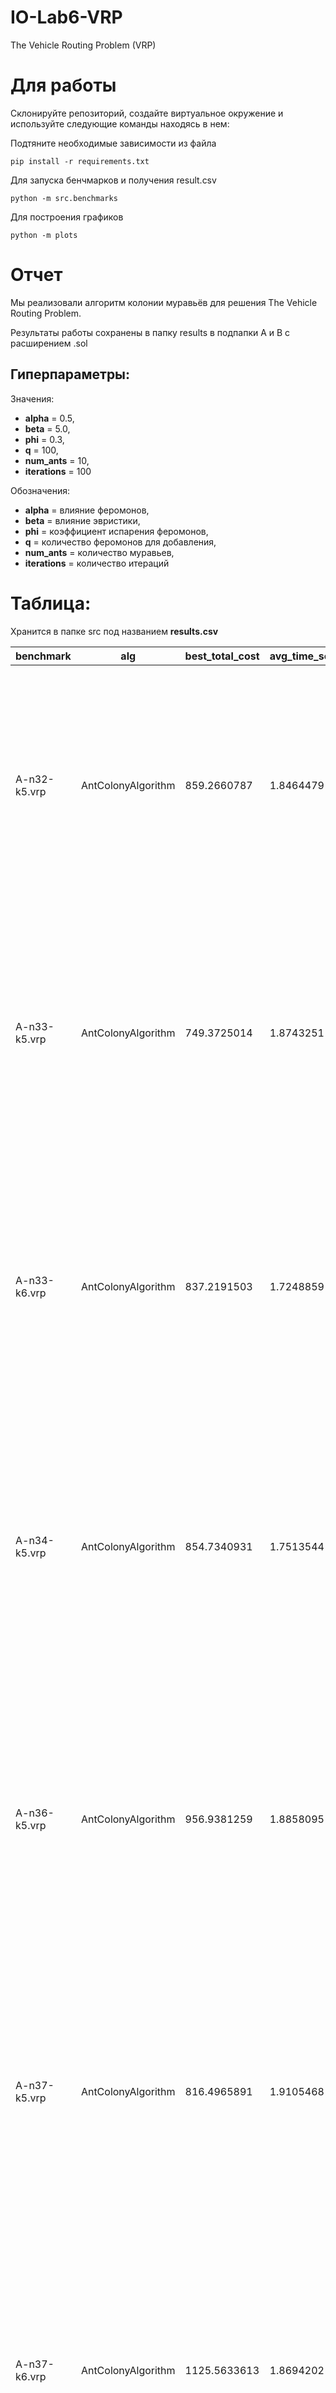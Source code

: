 # IO-Lab6-VRP

The Vehicle Routing Problem (VRP)

# Для работы

Склонируйте репозиторий, создайте виртуальное окружение и используйте следующие команды находясь в нем:

Подтяните необходимые зависимости из файла
```
pip install -r requirements.txt
```

Для запуска бенчмарков и получения result.csv
```
python -m src.benchmarks
```

Для построения графиков
```
python -m plots
```

# **Отчет**

Мы реализовали алгоритм колонии муравьёв для решения The Vehicle Routing Problem.

Результаты работы сохранены в папку results в подпапки A и B с расширением .sol

## Гиперпараметры: 

Значения:
- **alpha** = 0.5, 
- **beta** = 5.0, 
- **phi** = 0.3, 
- **q** = 100, 
- **num_ants** = 10, 
- **iterations** = 100

Обозначения:

- **alpha** = влияние феромонов, 
- **beta** = влияние эвристики, 
- **phi** = коэффициент испарения феромонов, 
- **q** = количество феромонов для добавления, 
- **num_ants** = количество муравьев, 
- **iterations** = количество итераций

# **Таблица:**

Хранится в папке src под названием **results.csv**

| benchmark         | alg                 | best_total_cost | avg_time_sec | solution                                                                                                                                                                                                 | optimal_value | diff         | percent_diff  |
|-------------------|---------------------|------------------|--------------|----------------------------------------------------------------------------------------------------------------------------------------------------------------------------------------------------------|---------------|--------------|---------------|
| A-n32-k5.vrp      | AntColonyAlgorithm  | 859.2660787      | 1.8464479    | [1, 21, 6, 26, 11, 16, 23, 10, 9, 19, 30, 27, 1] [1, 7, 24, 3, 4, 5, 12, 29, 15, 1] [1, 28, 25, 31, 17, 2, 1] [1, 18, 20, 32, 22, 14, 8, 1] [1, 13, 1]                                               | 784           | 75.2660787   | 9.6002651     |
| A-n33-k5.vrp      | AntColonyAlgorithm  | 749.3725014      | 1.8743251    | [1, 23, 24, 29, 19, 12, 32, 22, 1] [1, 3, 33, 14, 9, 8, 27, 6, 13, 1] [1, 11, 28, 31, 26, 5, 21, 1] [1, 16, 10, 18, 4, 17, 30, 2, 1] [1, 25, 7, 20, 15, 1]                                           | 661           | 88.3725014   | 13.3695161    |
| A-n33-k6.vrp      | AntColonyAlgorithm  | 837.2191503      | 1.7248859    | [1, 29, 26, 22, 17, 31, 28, 1] [1, 33, 11, 15, 18, 12, 30, 1] [1, 25, 24, 23, 27, 5, 9, 32, 1] [1, 20, 21, 16, 3, 4, 10, 8, 1] [1, 14, 2, 19, 7, 6, 1] [1, 13, 1]                                    | 742           | 95.2191503   | 12.8327696    |
| A-n34-k5.vrp      | AntColonyAlgorithm  | 854.7340931      | 1.7513544    | [1, 21, 27, 5, 34, 17, 23, 10, 1] [1, 19, 3, 13, 4, 33, 29, 32, 26, 1] [1, 22, 11, 14, 18, 20, 12, 24, 28, 1] [1, 15, 7, 16, 9, 2, 8, 1] [1, 6, 31, 25, 30, 1]                                       | 778           | 76.7340931   | 9.862994      |
| A-n36-k5.vrp      | AntColonyAlgorithm  | 956.9381259      | 1.8858095    | [1, 17, 11, 27, 8, 21, 12, 1] [1, 6, 26, 28, 25, 22, 23, 33, 18, 1] [1, 2, 14, 31, 30, 34, 19, 32, 20, 5, 7, 24, 1] [1, 29, 15, 35, 3, 36, 9, 16, 1] [1, 10, 4, 13, 1]                               | 799           | 157.9381259  | 19.7669745    |
| A-n37-k5.vrp      | AntColonyAlgorithm  | 816.4965891      | 1.9105468    | [1, 16, 22, 17, 8, 5, 23, 14, 4, 1] [1, 35, 37, 33, 29, 32, 27, 31, 26, 19, 30, 1] [1, 2, 13, 18, 15, 24, 25, 10, 12, 28, 9, 1] [1, 34, 6, 7, 11, 3, 20, 21, 1] [1, 36, 1]                          | 669           | 147.4965891  | 22.0473227    |
| A-n37-k6.vrp      | AntColonyAlgorithm  | 1125.5633613     | 1.8694202    | [1, 15, 7, 21, 2, 4, 6, 34, 10, 29, 13, 1] [1, 37, 30, 25, 8, 17, 19, 5, 1] [1, 9, 22, 3, 24, 23, 12, 1] [1, 27, 11, 31, 16, 26, 28, 1] [1, 14, 32, 20, 35, 18, 1] [1, 36, 33, 1]                    | 949           | 176.5633613  | 18.6052014    |
| A-n38-k5.vrp      | AntColonyAlgorithm  | 874.6435572      | 1.9224244    | [1, 25, 15, 3, 37, 18, 14, 16, 33, 20, 11, 22, 1] [1, 10, 9, 34, 24, 36, 27, 13, 4, 1] [1, 35, 7, 30, 31, 19, 1] [1, 8, 6, 23, 28, 12, 38, 1] [1, 21, 29, 32, 26, 17, 5, 2, 1]                       | 730           | 144.6435572  | 19.8141859    |
| A-n39-k5.vrp      | AntColonyAlgorithm  | 940.3924522      | 1.9765403    | [1, 15, 5, 19, 10, 13, 32, 1] [1, 22, 31, 14, 29, 37, 7, 27, 18, 12, 1] [1, 20, 26, 34, 24, 21, 2, 39, 16, 30, 6, 1] [1, 9, 11, 33, 17, 8, 4, 23, 3, 1] [1, 25, 35, 38, 36, 28, 1]                   | 822           | 118.3924522  | 14.4029747    |
| A-n39-k6.vrp      | AntColonyAlgorithm  | 996.8134786      | 1.9585677    | [1, 27, 12, 7, 2, 37, 22, 35, 24, 1] [1, 25, 4, 39, 13, 30, 29, 10, 6, 1] [1, 16, 14, 31, 1] [1, 38, 32, 15, 3, 20, 34, 26, 36, 1] [1, 21, 33, 28, 11, 17, 5, 8, 9, 18, 1] [1, 19, 23, 1]            | 831           | 165.8134786  | 19.9534872    |
| A-n44-k6.vrp      | AntColonyAlgorithm  | 1096.2694575     | 2.2120437    | [1, 32, 9, 16, 29, 28, 20, 25, 1] [1, 8, 6, 33, 22, 38, 43, 12, 11, 27, 10, 1] [1, 3, 42, 15, 39, 37, 23, 7, 1] [1, 5, 35, 18, 13, 4, 26, 40, 1] [1, 14, 2, 36, 19, 21, 17, 24, 1] [1, 30, 44, 41, 31, 34, 1] | 937           | 159.2694575  | 16.9978076    |
| A-n45-k6.vrp      | AntColonyAlgorithm  | 1066.629704      | 2.2270989    | [1, 24, 10, 29, 8, 33, 14, 21, 11, 1] [1, 23, 17, 5, 43, 37, 40, 13, 3, 1] [1, 2, 45, 7, 25, 38, 12, 20, 1] [1, 15, 36, 32, 39, 26, 16, 1] [1, 27, 30, 44, 19, 18, 28, 1] [1, 31, 41, 35, 6, 22, 9, 42, 34, 1] | 944           | 122.629704   | 12.9904347    |
| A-n45-k7.vrp      | AntColonyAlgorithm  | 1280.3782964     | 2.223974     | [1, 13, 3, 35, 27, 5, 22, 10, 9, 39, 8, 1] [1, 40, 36, 33, 14, 19, 17, 21, 41, 1] [1, 7, 29, 4, 12, 44, 42, 32, 6, 1] [1, 11, 23, 31, 38, 2, 1] [1, 18, 24, 26, 43, 16, 15, 1] [1, 20, 37, 30, 28, 1] [1, 25, 45, 34, 1] | 1146          | 134.3782964  | 11.7258548    |
| A-n46-k7.vrp      | AntColonyAlgorithm  | 1106.1721725     | 2.2872172    | [1, 24, 7, 44, 15, 39, 27, 14, 46, 1] [1, 10, 29, 20, 12, 9, 34, 43, 25, 17, 4, 6, 1] [1, 18, 22, 42, 21, 32, 28, 2, 41, 35, 37, 1] [1, 13, 36, 19, 26, 45, 1] [1, 40, 23, 8, 11, 33, 1] [1, 38, 3, 31, 5, 1] [1, 16, 30, 1] | 914           | 192.1721725  | 21.0254018    |
| A-n48-k7.vrp      | AntColonyAlgorithm  | 1251.0596607     | 2.3838833    | [1, 15, 18, 19, 45, 36, 33, 37, 8, 1] [1, 24, 44, 32, 6, 2, 7, 23, 1] [1, 42, 3, 11, 34, 47, 22, 1] [1, 13, 26, 20, 39, 38, 4, 41, 1] [1, 28, 16, 9, 40, 27, 21, 43, 35, 1] [1, 46, 12, 14, 10, 25, 5, 31, 30, 29, 1] [1, 48, 17, 1] | 1073          | 178.0596607  | 16.594563     |
| A-n53-k7.vrp      | AntColonyAlgorithm  | 1183.0176174     | 2.605777     | [1, 2, 5, 29, 23, 31, 45, 30, 50, 37, 51, 44, 24, 20, 16, 33, 17, 8, 26, 40, 1] [1, 32, 21, 7, 36, 39, 19, 52, 1] [1, 4, 6, 15, 22, 35, 42, 10, 1] [1, 34, 14, 53, 12, 25, 1] [1, 48, 18, 49, 43, 41, 1] [1, 13, 46, 3, 38, 11, 27, 1] [1, 47, 9, 28, 1] | 1010          | 173.0176174  | 17.1304572    |
| A-n54-k7.vrp      | AntColonyAlgorithm  | 1347.8151763     | 2.6268439    | [1, 44, 53, 31, 35, 17, 33, 7, 16, 36, 24, 21, 6, 19, 1] [1, 5, 29, 40, 51, 8, 50, 30, 1] [1, 26, 48, 52, 43, 25, 13, 3, 47, 42, 1] [1, 10, 34, 22, 45, 32, 20, 14, 1] [1, 11, 2, 37, 46, 27, 18, 39, 1] [1, 15, 28, 38, 49, 41, 9, 1] [1, 12, 54, 4, 23, 1] | 1167          | 180.8151763  | 15.4940168    |
| A-n55-k9.vrp      | AntColonyAlgorithm  | 1273.0422466     | 2.7239415    | [1, 38, 4, 18, 35, 34, 15, 5, 37, 1] [1, 26, 42, 30, 19, 49, 51, 45, 1] [1, 31, 23, 28, 20, 14, 29, 55, 1] [1, 39, 40, 50, 10, 36, 1] [1, 24, 25, 53, 2, 7, 44, 48, 17, 41, 1] [1, 21, 47, 27, 43, 32, 8, 1] [1, 52, 3, 12, 16, 54, 1] [1, 9, 22, 13, 11, 33, 6, 1] [1, 46, 1] | 1073          | 200.0422466  | 18.6432662    |
| A-n60-k9.vrp      | AntColonyAlgorithm  | 1624.9018533     | 2.9334833    | [1, 42, 19, 34, 15, 48, 24, 35, 59, 1] [1, 17, 21, 26, 47, 4, 41, 12, 5, 22, 32, 50, 3, 1] [1, 53, 39, 60, 20, 56, 36, 16, 40, 51, 1] [1, 44, 57, 13, 52, 10, 33, 28, 38, 1] [1, 8, 30, 14, 9, 27, 1] [1, 7, 29, 45, 2, 37, 11, 55, 1] [1, 25, 49, 23, 6, 1] [1, 54, 31, 43, 46, 1] [1, 18, 58, 1] | 1354          | 270.9018533  | 20.0075224    |
| A-n61-k9.vrp      | AntColonyAlgorithm  | 1213.8846588     | 2.9557613    | [1, 15, 8, 24, 20, 16, 1] [1, 52, 10, 40, 18, 58, 53, 32, 29, 5, 1] [1, 56, 14, 51, 13, 23, 44, 34, 43, 1] [1, 27, 33, 31, 38, 46, 60, 11, 1] [1, 45, 61, 12, 2, 17, 49, 36, 1] [1, 35, 19, 48, 57, 28, 30, 22, 7, 42, 21, 41, 1] [1, 25, 4, 3, 6, 55, 47, 1] [1, 39, 50, 1] [1, 9, 54, 26, 59, 1] | 1034          | 179.8846588  | 17.3969689    |
| A-n62-k8.vrp      | AntColonyAlgorithm  | 1558.6330285     | 3.0289219    | [1, 29, 16, 8, 21, 49, 13, 54, 57, 15, 6, 14, 1] [1, 53, 37, 17, 38, 23, 45, 3, 39, 1] [1, 47, 46, 48, 25, 43, 22, 1] [1, 52, 11, 30, 62, 41, 7, 33, 1] [1, 20, 31, 19, 2, 10, 12, 50, 32, 1] [1, 61, 35, 26, 5, 36, 42, 24, 28, 40, 4, 55, 56, 1] [1, 59, 51, 34, 18, 27, 60, 1] [1, 9, 44, 58, 1] | 1288          | 270.6330285  | 21.0118811    |
| A-n63-k10.vrp     | AntColonyAlgorithm  | 1601.6948661     | 3.0577456    | [1, 49, 37, 53, 31, 39, 51, 8, 30, 1] [1, 18, 63, 21, 14, 27, 5, 1] [1, 15, 9, 36, 28, 7, 42, 40, 46, 1] [1, 29, 58, 33, 48, 12, 35, 45, 52, 22, 1] [1, 32, 23, 59, 25, 24, 62, 1] [1, 41, 57, 26, 16, 50, 54, 2, 1] [1, 44, 60, 11, 19, 4, 43, 6, 20, 1] [1, 3, 10, 13, 17, 38, 1] [1, 47, 61, 55, 1] [1, 56, 34, 1] | 1314          | 287.6948661  | 21.8945865    |
| A-n63-k9.vrp      | AntColonyAlgorithm  | 1799.655646      | 3.090877     | [1, 27, 20, 8, 26, 14, 61, 62, 50, 43, 1] [1, 12, 34, 45, 16, 57, 1] [1, 21, 35, 3, 31, 30, 55, 1] [1, 13, 29, 23, 18, 36, 52, 59, 1] [1, 44, 39, 32, 47, 2, 19, 48, 5, 53, 1] [1, 11, 40, 24, 63, 58, 38, 7, 54, 1] [1, 49, 37, 25, 9, 60, 1] [1, 10, 42, 4, 28, 46, 6, 17, 1] [1, 22, 56, 33, 41, 15, 51, 1] | 1616          | 183.655646   | 11.3648296    |
| A-n64-k9.vrp      | AntColonyAlgorithm  | 1647.4632506     | 3.1178073    | [1, 7, 11, 42, 57, 53, 14, 62, 25, 17, 10, 1] [1, 54, 4, 31, 15, 28, 8, 41, 37, 45, 22, 36, 27, 44, 1] [1, 30, 26, 46, 16, 12, 58, 1] [1, 34, 49, 63, 1] [1, 35, 5, 55, 6, 59, 47, 1] [1, 43, 21, 52, 20, 38, 24, 1] [1, 39, 19, 23, 13, 29, 2, 1] [1, 33, 61, 9, 48, 64, 3, 56, 40, 32, 60, 1] [1, 51, 50, 18, 1] | 1401          | 246.4632506  | 17.5919522    |
| A-n65-k9.vrp      | AntColonyAlgorithm  | 1408.1628409     | 3.1511869    | [1, 63, 29, 24, 34, 2, 13, 14, 20, 1] [1, 18, 52, 40, 8, 64, 12, 55, 49, 58, 33, 1] [1, 50, 44, 23, 10, 15, 28, 1] [1, 6, 5, 37, 36, 38, 31, 51, 17, 1] [1, 54, 45, 57, 60, 53, 19, 1] [1, 47, 65, 7, 27, 32, 35, 48, 1] [1, 30, 56, 22, 26, 25, 9, 1] [1, 16, 4, 61, 42, 3, 39, 62, 46, 1] [1, 11, 41, 59, 21, 43, 1] | 1174          | 234.1628409  | 19.9457275    |
| A-n69-k9.vrp      | AntColonyAlgorithm  | 1419.8188029     | 3.3904353    | [1, 20, 25, 44, 53, 27, 55, 47, 6, 1] [1, 29, 35, 15, 43, 58, 12, 64, 26, 5, 48, 3, 1] [1, 8, 28, 66, 61, 56, 22, 65, 1] [1, 32, 19, 54, 10, 31, 52, 4, 16, 45, 7, 1] [1, 38, 18, 33, 49, 51, 17, 2, 11, 59, 1] [1, 24, 67, 14, 36, 46, 21, 42, 30, 1] [1, 39, 40, 57, 63, 41, 1] [1, 23, 13, 69, 60, 9, 37, 1] [1, 68, 62, 34, 50, 1] | 1159          | 260.8188029  | 22.5037794    |
| A-n80-k10.vrp     | AntColonyAlgorithm  | 2115.7971924     | 3.9816259    | [1, 50, 74, 37, 68, 67, 71, 39, 59, 33, 73, 34, 1] [1, 14, 43, 52, 78, 4, 40, 61, 32, 1] [1, 41, 22, 8, 2, 63, 45, 1] [1, 54, 77, 51, 23, 46, 5, 55, 65, 1] [1, 11, 64, 12, 25, 7, 31, 28, 6, 1] [1, 42, 26, 16, 56, 57, 70, 66, 36, 27, 20, 48, 76, 21, 1] [1, 72, 15, 53, 29, 80, 49, 19, 35, 1] [1, 38, 3, 9, 69, 62, 17, 44, 79, 47, 1] [1, 24, 13, 30, 75, 18, 1] [1, 10, 58, 60, 1] | 1763          | 352.7971924  | 20.011185     |
| B-n31-k5.vrp      | AntColonyAlgorithm  | 716.5132396      | 1.5748015    | [1, 5, 30, 23, 14, 18, 24, 1] [1, 3, 21, 28, 11, 15, 12, 16, 25, 20, 22, 1] [1, 27, 29, 13, 9, 8, 31, 1] [1, 2, 4, 7, 10, 26, 6, 1] [1, 19, 17, 1]                                                 | 672           | 44.5132396   | 6.623994      |
| B-n34-k5.vrp      | AntColonyAlgorithm  | 851.4157915      | 1.7412794    | [1, 12, 31, 34, 11, 24, 21, 13, 1] [1, 6, 7, 18, 32, 16, 14, 29, 26, 20, 1] [1, 2, 19, 10, 17, 28, 1] [1, 30, 25, 15, 4, 27, 9, 5, 23, 1] [1, 8, 22, 3, 33, 1]                                       | 788           | 63.4157915   | 8.0476893     |
| B-n35-k5.vrp      | AntColonyAlgorithm  | 1102.2683169     | 2.0792732    | [1, 18, 30, 13, 10, 17, 24, 2, 1] [1, 22, 26, 9, 32, 7, 19, 27, 4, 21, 8, 1] [1, 11, 33, 14, 3, 20, 12, 31, 23, 1] [1, 16, 6, 29, 5, 15, 25, 35, 1] [1, 34, 28, 1]                                    | 955           | 147.2683169  | 15.4207662    |
| B-n38-k6.vrp      | AntColonyAlgorithm  | 912.8952347      | 2.1887731    | [1, 27, 17, 23, 12, 33, 29, 22, 1] [1, 10, 20, 7, 32, 15, 4, 38, 3, 1] [1, 9, 18, 37, 25, 30, 13, 35, 28, 6, 1] [1, 14, 2, 11, 16, 21, 1] [1, 36, 31, 5, 19, 34, 24, 1] [1, 8, 26, 1]                | 805           | 107.8952347  | 13.4031347    |
| B-n39-k5.vrp      | AntColonyAlgorithm  | 743.1705645      | 2.3060972    | [1, 4, 32, 29, 37, 5, 36, 18, 39, 6, 1] [1, 30, 9, 15, 8, 35, 21, 14, 19, 1] [1, 28, 27, 3, 34, 22, 25, 38, 17, 31, 24, 1] [1, 2, 33, 26, 23, 13, 12, 16, 10, 1] [1, 11, 20, 7, 1]                    | 549           | 194.1705645  | 35.3680445    |
| B-n41-k6.vrp      | AntColonyAlgorithm  | 878.0193717      | 2.6520633    | [1, 25, 36, 3, 38, 10, 22, 19, 4, 1] [1, 26, 40, 39, 28, 20, 27, 1] [1, 5, 14, 9, 37, 33, 13, 1] [1, 7, 34, 12, 35, 29, 18, 15, 2, 1] [1, 11, 24, 21, 17, 41, 31, 1] [1, 6, 16, 32, 23, 8, 30, 1]    | 829           | 49.0193717   | 5.9130726     |
| B-n43-k6.vrp      | AntColonyAlgorithm  | 819.1682569      | 3.3190508    | [1, 5, 36, 42, 28, 26, 33, 30, 41, 22, 6, 1] [1, 34, 21, 19, 20, 15, 29, 38, 13, 32, 1] [1, 14, 4, 23, 25, 7, 43, 35, 18, 1] [1, 39, 9, 3, 24, 2, 8, 11, 1] [1, 27, 40, 17, 16, 37, 10, 1] [1, 31, 12, 1] | 742           | 77.1682569   | 10.4000346    |
| B-n44-k7.vrp      | AntColonyAlgorithm  | 1067.431339      | 2.6686206    | [1, 19, 17, 30, 20, 33, 7, 22, 14, 1] [1, 8, 41, 18, 6, 2, 13, 29, 16, 1] [1, 38, 42, 35, 5, 31, 43, 9, 1] [1, 27, 15, 3, 37, 25, 40, 36, 32, 21, 1] [1, 26, 34, 4, 44, 28, 1] [1, 11, 12, 10, 39, 23, 1] [1, 24, 1] | 909           | 158.431339   | 17.4291902    |
| B-n45-k5.vrp      | AntColonyAlgorithm  | 864.9023105      | 2.3976956    | [1, 40, 24, 31, 18, 11, 37, 2, 16, 1] [1, 43, 41, 13, 7, 5, 26, 27, 12, 17, 30, 9, 1] [1, 29, 10, 14, 3, 33, 38, 8, 35, 19, 1] [1, 6, 42, 44, 23, 22, 34, 20, 21, 36, 39, 32, 1] [1, 45, 15, 28, 25, 4, 1] | 751           | 113.9023105  | 15.1667524    |
| B-n45-k6.vrp      | AntColonyAlgorithm  | 737.5024028      | 2.5434813    | [1, 5, 30, 14, 26, 27, 2, 1] [1, 12, 11, 37, 3, 15, 18, 25, 35, 19, 8, 21, 1] [1, 44, 17, 31, 43, 6, 1] [1, 40, 13, 33, 29, 20, 38, 24, 9, 23, 28, 1] [1, 36, 45, 34, 41, 39, 22, 16, 1] [1, 4, 10, 32, 42, 1] | 678           | 59.5024028   | 8.7761656     |
| B-n50-k7.vrp      | AntColonyAlgorithm  | 869.9823072      | 3.0504048    | [1, 8, 31, 19, 15, 44, 25, 17, 43, 11, 4, 28, 48, 1] [1, 42, 32, 34, 23, 13, 39, 10, 36, 5, 24, 1] [1, 35, 7, 16, 41, 50, 33, 3, 49, 45, 1] [1, 26, 29, 18, 20, 1] [1, 46, 6, 22, 37, 38, 12, 21, 9, 1] [1, 30, 47, 14, 27, 1] [1, 2, 40, 1] | 741           | 128.9823072  | 17.4065192    |
| B-n50-k8.vrp      | AntColonyAlgorithm  | 1406.3864727     | 2.8700426    | [1, 3, 35, 49, 41, 45, 7, 32, 31, 21, 28, 13, 1] [1, 8, 10, 34, 38, 50, 44, 37, 12, 25, 1] [1, 16, 43, 9, 18, 22, 11, 1] [1, 26, 17, 48, 27, 5, 19, 1] [1, 15, 24, 39, 23, 47, 14, 4, 1] [1, 6, 33, 1] [1, 20, 30, 29, 2, 40, 1] [1, 42, 46, 36, 1] | 1312          | 94.3864727   | 7.1940909     |
| B-n51-k7.vrp      | AntColonyAlgorithm  | 1080.1501496     | 3.4531215    | [1, 6, 37, 41, 17, 11, 18, 3, 39, 35, 44, 1] [1, 12, 5, 27, 29, 8, 15, 1] [1, 47, 23, 25, 31, 26, 16, 24, 51, 46, 22, 1] [1, 13, 9, 28, 32, 38, 33, 42, 1] [1, 36, 34, 20, 4, 49, 40, 1] [1, 19, 30, 14, 43, 1] [1, 45, 21, 2, 10, 50, 48, 1] | 1032          | 48.1501496   | 4.6657122     |
| B-n52-k7.vrp      | AntColonyAlgorithm  | 974.3975         | 3.1356912    | [1, 42, 26, 7, 37, 19, 31, 43, 41, 45, 1] [1, 38, 48, 30, 9, 6, 52, 1] [1, 28, 11, 36, 34, 8, 44, 47, 35, 33, 39, 1] [1, 23, 27, 14, 20, 16, 50, 18, 13, 1] [1, 3, 49, 10, 17, 5, 46, 24, 51, 4, 32, 1] [1, 40, 29, 12, 22, 15, 25, 21, 1] [1, 2, 1] | 747           | 227.3975     | 30.4414324    |
| B-n56-k7.vrp      | AntColonyAlgorithm  | 859.4950747      | 3.365091     | [1, 26, 46, 42, 25, 7, 54, 16, 30, 43, 1] [1, 28, 53, 2, 17, 36, 49, 37, 50, 4, 1] [1, 38, 5, 40, 48, 8, 27, 14, 1] [1, 33, 34, 3, 32, 21, 55, 35, 31, 56, 12, 18, 1] [1, 44, 13, 10, 51, 23, 39, 24, 6, 20, 1] [1, 19, 11, 45, 15, 52, 41, 47, 9, 29, 1] [1, 22, 1] | 707           | 152.4950747  | 21.5693175    |
| B-n57-k7.vrp      | AntColonyAlgorithm  | 1288.6972637     | 3.3210244    | [1, 56, 2, 50, 49, 34, 14, 6, 45, 22, 4, 26, 52, 1] [1, 41, 36, 55, 30, 5, 47, 24, 17, 28, 25, 1] [1, 38, 40, 15, 23, 43, 3, 51, 53, 8, 1] [1, 11, 46, 32, 12, 16, 1] [1, 57, 27, 42, 20, 18, 35, 19, 1] [1, 29, 9, 13, 54, 39, 37, 10, 1] [1, 31, 48, 33, 44, 21, 1] | 1153          | 135.6972637  | 11.7690602    |
| B-n57-k9.vrp      | AntColonyAlgorithm  | 1810.94841       | 3.337777     | [1, 7, 33, 41, 4, 51, 47, 11, 1] [1, 6, 48, 37, 22, 42, 30, 54, 5, 50, 1] [1, 36, 34, 49, 39, 13, 31, 32, 1] [1, 35, 15, 45, 14, 17, 3, 8, 1] [1, 23, 57, 56, 18, 10, 29, 19, 1] [1, 9, 26, 52, 16, 38, 21, 43, 20, 1] [1, 46, 53, 25, 55, 44, 1] [1, 27, 40, 24, 12, 1] [1, 28, 2, 1] | 1598          | 212.94841    | 13.325933     |
| B-n63-k10.vrp     | AntColonyAlgorithm  | 1700.8930874     | 3.4059672    | [1, 29, 30, 49, 33, 56, 1] [1, 14, 61, 6, 32, 4, 41, 17, 1] [1, 45, 5, 50, 57, 60, 1] [1, 16, 48, 10, 23, 35, 1] [1, 31, 9, 47, 13, 55, 42, 15, 59, 44, 25, 12, 1] [1, 20, 53, 34, 27, 36, 26, 3, 63, 1] [1, 51, 19, 2, 28, 37, 21, 8, 1] [1, 11, 38, 24, 54, 39, 58, 18, 7, 1] [1, 62, 43, 40, 52, 22, 1] [1, 46, 1] | 1496          | 204.8930874  | 13.696062     |
| B-n64-k9.vrp      | AntColonyAlgorithm  | 1021.2544716     | 3.3989172    | [1, 20, 16, 15, 52, 56, 6, 25, 1] [1, 8, 31, 47, 42, 55, 9, 22, 28, 39, 18, 10, 4, 1] [1, 2, 53, 63, 27, 32, 41, 1] [1, 33, 38, 13, 11, 19, 62, 48, 5, 1] [1, 51, 61, 37, 49, 36, 60, 23, 1] [1, 34, 30, 12, 29, 57, 14, 17, 1] [1, 44, 50, 35, 1] [1, 26, 24, 58, 43, 64, 3, 21, 1] [1, 46, 45, 59, 54, 7, 40, 1] | 861           | 160.2544716  | 18.6125983    |
| B-n66-k9.vrp      | AntColonyAlgorithm  | 1466.658723      | 3.6648365    | [1, 42, 21, 54, 55, 19, 24, 2, 1] [1, 53, 18, 56, 32, 46, 14, 57, 20, 36, 31, 1] [1, 59, 33, 43, 28, 6, 4, 30, 40, 15, 1] [1, 34, 66, 9, 41, 5, 16, 61, 22, 37, 1] [1, 3, 11, 27, 47, 64, 60, 1] [1, 10, 50, 25, 13, 7, 51, 1] [1, 29, 63, 38, 49, 26, 17, 62, 1] [1, 35, 52, 44, 23, 39, 58, 8, 1] [1, 48, 45, 65, 12, 1] | 1316          | 150.658723   | 11.4482312    |
| B-n67-k10.vrp     | AntColonyAlgorithm  | 1274.4017983     | 4.202653     | [1, 6, 29, 14, 59, 13, 23, 55, 1] [1, 49, 10, 26, 22, 64, 16, 57, 56, 19, 1] [1, 54, 40, 43, 45, 41, 65, 37, 36, 5, 15, 1] [1, 52, 25, 30, 60, 42, 28, 11, 67, 33, 1] [1, 46, 53, 38, 66, 24, 9, 44, 1] [1, 32, 34, 48, 27, 3, 17, 1] [1, 35, 7, 2, 50, 20, 21, 1] [1, 47, 51, 12, 8, 18, 1] [1, 63, 62, 58, 31, 4, 61, 1] [1, 39, 1] | 1032          | 242.4017983  | 23.4885463    |
| B-n68-k9.vrp      | AntColonyAlgorithm  | 1468.6166092     | 4.2898901    | [1, 57, 34, 16, 2, 32, 65, 28, 36, 61, 1] [1, 39, 54, 24, 40, 12, 4, 26, 20, 64, 37, 33, 1] [1, 5, 48, 44, 67, 66, 8, 1] [1, 47, 14, 15, 63, 6, 55, 22, 31, 17, 45, 1] [1, 50, 23, 3, 38, 42, 9, 1] [1, 35, 49, 46, 13, 60, 10, 62, 1] [1, 18, 53, 21, 27, 52, 58, 59, 25, 7, 1] [1, 19, 11, 29, 43, 30, 68, 1] [1, 56, 41, 51, 1] | 1272          | 196.6166092  | 15.4572806    |
| B-n78-k10.vrp     | AntColonyAlgorithm  | 1450.6307548     | 4.6409248    | [1, 18, 73, 59, 39, 70, 68, 44, 22, 53, 1] [1, 2, 25, 57, 48, 28, 64, 50, 66, 31, 1] [1, 3, 6, 76, 38, 71, 30, 32, 1] [1, 9, 23, 72, 8, 33, 74, 4, 55, 21, 11, 17, 1] [1, 58, 77, 46, 47, 35, 52, 1] [1, 78, 24, 45, 27, 12, 65, 41, 54, 26, 1] [1, 43, 69, 19, 61, 7, 15, 42, 37, 29, 20, 10, 62, 1] [1, 63, 40, 75, 49, 14, 56, 67, 1] [1, 5, 60, 36, 34, 51, 1] [1, 13, 16, 1] | 1221          | 229.6307548  | 18.8067776    |

# **График решения**

Для каждого бенчмарка можно посмотреть график решения в папке plots в подпапке A или B:

![graph](plots/A/A-n32-k5.png)

# **Время работы:**

![time_chart](plots/execution_time.png)

В целом, ожидаемое время работы - алгоритм зависит от количества муравьев и итераций.

# **Итоговые результаты:**

![costs](plots/costs.png)

В сравнении с оптимальными значениями:

![all_diff](plots/all_diff.png)

Разница с оптимальными значениями (абсолютная и в процентах):

![diff](plots/diff.png)

В процентах:

![percent_diff](plots/percent_diff.png)
